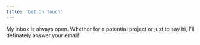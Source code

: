 ```yaml
---
title: 'Get In Touch'
---
```


My inbox is always open. Whether for a potential project or just to say hi, I'll definately answer your email!
